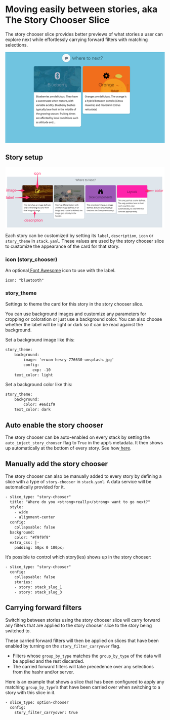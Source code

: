# Moving easily between stories, aka The Story Chooser Slice

The story chooser slice provides better previews of what stories a user can explore next while effortlessly carrying forward filters with matching selections.

![](../../.gitbook/assets/story-chooser-example.png)

## Story setup

![](../../.gitbook/assets/story-chooser-detailed-example.png)

Each story can be customized by setting its `label`, `description`, `icon` or `story_theme` in `stack.yaml`. These values are used by the story chooser slice to customize the appearance of the card for that story.

### icon \(story\_chooser\)

An optional[ ](https://fontawesome.com/)[Font Awesome](https://fontawesome.com/) icon to use with the label.

```text
icon: "bluetooth"
```

### story\_theme

Settings to theme the card for this story in the story chooser slice.

You can use background images and customize any parameters for cropping or coloration or just use a background color. You can also choose whether the label will be light or dark so it can be read against the background.

Set a background image like this:

```text
story_theme:
    background:
        image: 'erwan-hesry-776630-unsplash.jpg'
        config:
            exp: -10
    text_color: light
```

Set a background color like this:

```text
story_theme:
    background:
        color: #e6d1f9
    text_color: dark
```

## Auto enable the story chooser

The story chooser can be auto-enabled on every stack by setting the `auto_inject_story_chooser` flag to `True` in the app’s metadata. It then shows up automatically at the bottom of every story. See how[ here](../app.yaml.md#metadata).

## Manually add the story chooser

The story chooser can also be manually added to every story by defining a slice with a type of `story-chooser` in `stack.yaml`. A data service will be automatically provided for it.

```text
- slice_type: "story-chooser"
  title: "Where do you <strong>really</strong> want to go next?"
  style:
    - wide
    - alignment-center
  config:
    collapsable: false
  background:
    color: "#f9f9f9"
  extra_css: |-
    padding: 50px 0 100px;
```

It’s possible to control which story\(ies\) shows up in the story chooser:

```text
- slice_type: "story-chooser"
  config:
    collapsable: false
    stories:
    - story: stack_slug_1
    - story: stack_slug_3
```

## Carrying forward filters

Switching between stories using the story chooser slice will carry forward any filters that are applied to the story chooser slice to the story being switched to.

These carried forward filters will then be applied on slices that have been enabled by turning on the `story_filter_carryover` flag.

* Filters whose `group_by_type` matches the `group_by_type` of the data will be applied and the rest discarded.
* The carried forward filters will take precedence over any selections from the hashr and/or server.

Here is an example that shows a slice that has been configured to apply any matching `group_by_type`’s that have been carried over when switching to a story with this slice in it.

```text
- slice_type: option-chooser
  config:
    story_filter_carryover: true
```

